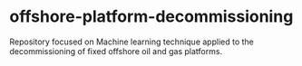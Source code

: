 # offshore-platform-decommissioning
Repository focused on Machine learning technique applied to the decommissioning of fixed offshore oil and gas platforms.
